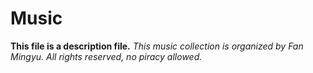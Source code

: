 # Music
**This file is a description file.**
*This music collection is organized by Fan Mingyu.*
*All rights reserved, no piracy allowed.*
